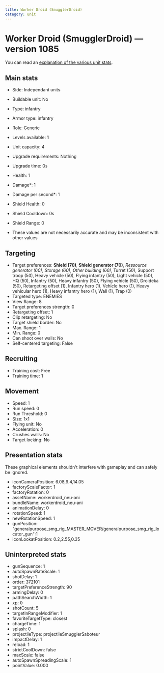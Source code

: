 ```yaml
---
title: Worker Droid (SmugglerDroid)
category: unit
---
```


# Worker Droid (SmugglerDroid) — version 1085

You can read an [explanation  of the various unit stats](unitexplained.md).

## Main stats

  * Side: Independant units
  * Buildable unit: No
  * Type: infantry
  * Armor type: infantry
  * Role: Generic
  * Levels available: 1
  * Unit capacity: 4
  * Upgrade requirements: Nothing
  * Upgrade time: 0s
  * Health: 1
  * Damage*: 1
  * Damage per second*: 1
  * Shield Health: 0
  * Shield Cooldown: 0s
  * Shield Range: 0

* These values are not necessarily accurate and may be inconsistent with other values

## Targeting

  * Target preferences: **Shield (70)**, **Shield generator (70)**, _Ressource generator (60)_, _Storage (60)_, _Other building (60)_, Turret (50), Support troop (50), Heavy vehicle (50), Flying infantry (50), Light vehicle (50), HQ (50), Infantry (50), Heavy infantry (50), Flying vehicle (50), Droideka (50), Retargeting offset (1), Infantry hero (1), Vehicle hero (1), Heavy vehicular hero (1), Heavy infantry hero (1), Wall (1), Trap (0)
  * Targeted type: ENEMIES
  * View Range: 8
  * Target preferences strength: 0
  * Retargeting offset: 1
  * Clip retargeting: No
  * Target shield border: No
  * Max. Range: 1
  * Min. Range: 0
  * Can shoot over walls: No
  * Self-centered targeting: False

## Recruiting

  * Training cost: Free
  * Training time: 1

## Movement

  * Speed: 1
  * Run speed: 0
  * Run Threshold: 0
  * Size: 1x1
  * Flying unit: No
  * Acceleration: 0
  * Crushes walls: No
  * Target locking: No

## Presentation stats

These graphical elements shouldn't interfere with gameplay and can safely be ignored.

  * iconCameraPosition: 6.08,9.4,14.05
  * factoryScaleFactor: 1
  * factoryRotation: 0
  * assetName: workerdroid_neu-ani
  * bundleName: workerdroid_neu-ani
  * animationDelay: 0
  * rotationSpeed: 1
  * newRotationSpeed: 1
  * gunPosition: "generalpurpose_smg_rig_MASTER_MOVER/generalpurpose_smg_rig_locator_gun":1
  * iconLookatPosition: 0.2,2.55,0.35

## Uninterpreted stats

  * gunSequence: 1
  * autoSpawnRateScale: 1
  * shotDelay: 1
  * order: 372101
  * targetPreferenceStrength: 90
  * armingDelay: 0
  * pathSearchWidth: 1
  * xp: 0
  * shotCount: 5
  * targetInRangeModifier: 1
  * favoriteTargetType: closest
  * chargeTime: 1
  * splash: 0
  * projectileType: projectileSmugglerSaboteur
  * impactDelay: 1
  * reload: 1
  * strictCoolDown: false
  * maxScale: false
  * autoSpawnSpreadingScale: 1
  * pointValue: 0.000

